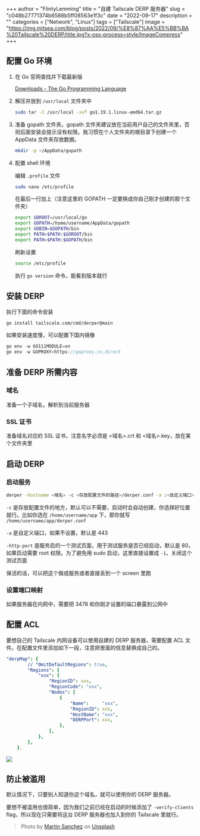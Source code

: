 +++
author = "FlintyLemming"
title = "自建 Tailscale DERP 服务器"
slug = "c048b27771374b6588b5ff08563e1f3c"
date = "2022-09-17"
description = ""
categories = ["Network", "Linux"]
tags = ["Tailscale"]
image = "https://img.mitsea.com/blog/posts/2022/09/%E8%87%AA%E5%BB%BA%20Tailscale%20DERP/title.jpg?x-oss-process=style/ImageCompress"
+++

## 配置 Go 环境

1. 在 Go 官网查找并下载最新版
    
    [Downloads - The Go Programming Language](https://go.dev/dl/)
    
2. 解压并放到 `/usr/local` 文件夹中
    
    ```bash
    sudo tar -C /usr/local -xvf go1.19.1.linux-amd64.tar.gz
    ```
    
3. 准备 gopath 文件夹。gopath 文件夹建议放在当前用户自己的文件夹里，否则后面安装会提示没有权限。我习惯在个人文件夹的根目录下创建一个 AppData 文件夹存放数据。
    
    ```bash
    mkdir -p ~/AppData/gopath
    ```
    
4. 配置 shell 环境
    
    编辑 `.profile` 文件
    
    ```bash
    sudo nano /etc/profile
    ```
    
    在最后一行加上（注意这里的 GOPATH 一定要换成你自己刚才创建的那个文件夹）
    
    ```bash
    export GOROOT=/usr/local/go
    export GOPATH=/home/username/AppData/gopath
    export GOBIN=$GOPATH/bin
    export PATH=$PATH:$GOROOT/bin
    export PATH=$PATH:$GOPATH/bin
    ```
    
    刷新设置
    
    ```bash
    source /etc/profile
    ```
    
    执行 `go version` 命令，能看到版本就行
    

## 安装 DERP

执行下面的命令安装

```bash
go install tailscale.com/cmd/derper@main
```

如果安装速度慢，可以配置下国内镜像

```jsx
go env -w GO111MODULE=on
go env -w GOPROXY=https://goproxy.cn,direct
```

## 准备 DERP 所需内容

### 域名

准备一个子域名，解析到当前服务器

### SSL 证书

准备域名对应的 SSL 证书，注意名字必须是 <域名>.crt 和 <域名>.key，放在某个文件夹里

## 启动 DERP

### 启动服务

```bash
derper -hostname <域名> -c <存放配置文件的路径>/derper.conf -a :<自定义端口> -http-port -1 -certdir <存放证书的路径> -certmode manual -verify-clients
```

`-c` 是存放配置文件的地方，默认可以不需要，启动时会自动创建，你选择好位置就行。比如你选在 `/home/username/app` 下，那你就写 `/home/username/app/derper.conf`

`-a` 是自定义端口，如果不设置，默认是 443

`-http-port` 是服务启的一个测试页面，用于测试服务是否已经启动，默认是 80，如果启动需要 root 权限。为了避免用 sudo 启动，这里直接设置成 `-1`，关闭这个测试页面

保活的话，可以把这个做成服务或者直接丢到一个 screen 里跑

### 设置端口映射

如果服务器在内网中，需要把 3478 和你刚才设置的端口暴露到公网中

## 配置 ACL

要想自己的 Tailscale 内网设备可以使用自建的 DERP 服务器，需要配置 ACL 文件。在配置文件里添加如下一段，注意把里面的信息替换成自己的。

```yaml
"derpMap": {
		// "OmitDefaultRegions": true,
		"Regions": {
			"xxx": {
				"RegionID": xxx,
				"RegionCode": "xxx",
				"Nodes": [
					{
						"Name":     "xxx",
						"RegionID": xxx,
						"HostName": "xxx",
						"DERPPort": xxx,
					},
				],
			},
		},
	},
```

![](https://img.mitsea.com/blog/posts/2022/09/%E8%87%AA%E5%BB%BA%20Tailscale%20DERP/Untitled.png?x-oss-process=style/ImageCompress)

## 防止被滥用

默认情况下，只要别人知道你这个域名，就可以使用你的 DERP 服务器。

要想不被滥用也很简单，因为我们之前已经在启动的时候添加了 `-verify-clients` flag，所以现在只需要将这台 DERP 服务器也加入到你的 Tailscale 里就行。

> Photo by [Martin Sanchez](https://unsplash.com/@martinsanchez?utm_source=unsplash&utm_medium=referral&utm_content=creditCopyText) on [Unsplash](https://unsplash.com/s/photos/global?utm_source=unsplash&utm_medium=referral&utm_content=creditCopyText)
  